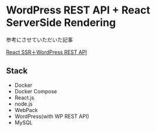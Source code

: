 # WordPress REST API + React ServerSide Rendering
参考にさせていただいた記事

[React SSR＋WordPress REST API](http://qiita.com/KeitaMoromizato/items/37a732831ed21a9ef318)

## Stack
* Docker
* Docker Compose
* React.js
* node.js
* WebPack
* WordPress(with WP REST API)
* MySQL

